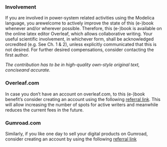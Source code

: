 ### Involvement 

If you are involved in power-system related activities using the Modelica language, you arewelcome to actively improve 
the state of this (e-)book whenever and/or wherever possible. 
Therefore, this (e-)book is available on the online latex editor Overleaf, which allows collaborative writing. Your useful scientific 
involvement, in whichever form, shall be acknowledged orcredited (e.g. See Ch. 1 & 2), unless explicitly communicated that this is 
not desired. For further desired compensations, consider contacting the first author. 

*The contribution has to be in high-quality own-style original text, conciseand accurate.*


### Overleaf.com

In case you don’t have an account on overleaf.com, to this (e-)book benefit’s consider creating an account using the following [referral 
link](https://www.overleaf.com?r=e7d83309&rm=d&rs=b). 
This will allow increasing the number of spots for active writers and meanwhile reduces the current fees in the future. 

### Gumroad.com

Similarly, if you like one day to sell your digital products on Gumroad, consider creating an account by using the following 
[referral link](https://app.gumroad.com/signup?referrer=mathemodica) 

